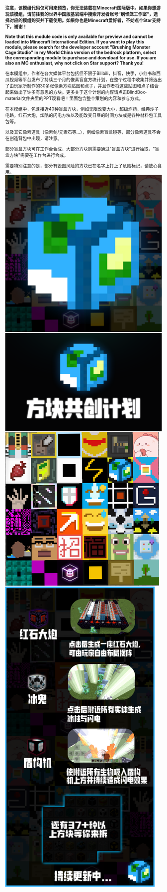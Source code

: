  **注意，该模组代码仅可用来预览，你无法装载在Minecraft国际版中。如果你想游玩该模组，请前往我的世界中国版基岩端中搜索开发者账号“刷怪笼工作室”，选择对应的模组购买并下载使用。如果你也是Minecraft爱好者，不妨点个Star支持下，谢谢！** 

**Note that this module code is only available for preview and cannot be loaded into Minecraft International Edition. If you want to play this module, please search for the developer account "Brushing Monster Cage Studio" in my World China version of the bedrock platform, select the corresponding module to purchase and download for use. If you are also an MC enthusiast, why not click on Star support? Thank you!**


在本模组中，作者在各大媒体平台包括但不限于Bilibili，抖音，快手，小红书和西瓜视频等平台发布了持续三个月的像素盲盒方块计划，在整个过程中收集并筛选出了由玩家所制作的30多张像素方块贴图和点子，并且作者将这些贴图和点子结合起来做出了许多有意思的方块。更多关于这个计划的内容请点击BlindBox-material文件夹里的PPT观看吧！里面包含整个策划的内容和参与方式。

在本模组中，包含接近40种盲盒方块，例如无限改变大小，超级炸药，经典沙子电路，红石大炮，炫酷的闪电方块以及能改变日昼的时间方块或是各种材料包工具包等。

以及其它像素道具（像素剑/元素石等...），例如像素盲盒镜等，部分像素道具不会在创造背包中出现，请注意。

部分盲盒方块可在工作台合成，大部分方块则需要通过"盲盒方块"进行抽取，"盲盒方块"需要在工作台进行合成。

需要特别注意的是，部分有毁图风险的方块已在名字上打上了危险标记，请放心食用。
![输入图片说明](iamge3.png)
![输入图片说明](image4.png)
![输入图片说明](image2.png)
![输入图片说明](iamge1.png)